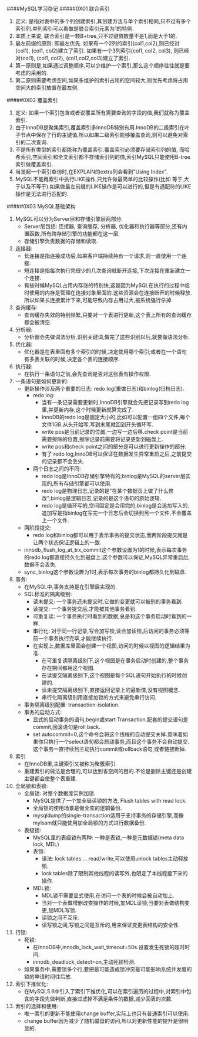 ####MySQL学习杂记
#####0X01 联合索引
1. 定义: 是指对表中的多个列创建索引,其创建方法与单个索引相同,只不过有多个索引列.单列索引可以看做是联合索引元素为1的特例.
2. 本质上来说, 联合索引是一颗B+tree,只不过键值数量不是1,而是大于1的.
3. 最左前缀的原则: 即最左优先.
如果有一个2列的索引(col1,col2),则已经对(col1), (col1, col2)建立了索引.
如果有一个3列索引(col1, col2, col3), 则已经对(col1), (col1, col2), (col1,col2,col3)建立了索引.
4. 第一原则是,如果通过调整顺序,可以少维护一个索引,那么这个顺序往往就是要考虑的采用的.
5. 第二原则需要考虑空间,如果多维护的索引占用的空间较大,则优先考虑将占用空间大的索引放置在最左侧.

#####0X02 覆盖索引
1. 定义: 如果一个索引包含或者说覆盖所有需要查询的字段的值,我们就称为覆盖索引.
2. 由于InnoDB是聚集索引,覆盖索引多InnoDB特别有用.InnoDB的二级索引在叶子节点中保存了行的主键值,所以如果二级索引能够覆盖查询,则可以避免对索引的二次查询.
3. 不是所有类型的索引都能称为覆盖索引.覆盖索引必须要存储索引列的值, 而哈希索引,空间索引和全文索引都不存储索引列的值,索引MySQL只能使用B-tree索引做覆盖索引.
4. 当发起一个索引查询时,在EXPLAIN的extra列会看到"Using Index".
5. MySQL不能再索引中执行LIKE操作,只允许做最简单的比较操作(比如 等于,大于以及不等于).如果做最左前缀的LIKE操作是可以进行的,但是有通配符的LIKE操作是无法进行匹配的.

#####0X03 MySQL基础架构
1. MySQL可以分为Server层和存储引擎层两部分.
    + Server层包括: 连接器, 查询缓存, 分析器, 优化器和执行器等部分,还有内置函数,所有跨存储引擎的功能都在这一层.
    + 存储引擎负责数据的存储和读取.
2. 连接器:
    + 长连接是指连接成功后,如果客户端持续持有一个请求,则一直使用一个连接.
    + 短连接是指每次执行完很少的几次查询就断开连接,下次连接在重新建立一个连接.
    + 有些时候MySQL占用内存涨的特别快,这是因为MySQL在执行的过程中临时使用的内存是管理在连接对象里面的.这些资源会在连接断开的时候释放.所以如果长连接累计下来,可能导致内存占用过大,被系统强行杀掉.
3. 查询缓存:
    + 查询缓存失效的特别频繁,只要对一个表进行更新,这个表上所有的查询缓存都会被清空.
4. 分析器:
    + 分析器会先做词法分析,识别关键词,做完了这些识别以后,就要做语法分析.
5. 优化器:
    + 优化器是在表里面有多个索引的时候,决定使用哪个索引;或者在一个语句 有多表关联的时候,决定各个表的连接顺序.
6. 执行器:
    + 在执行一条语句之前,会先查询是否对这张表有操作权限.
7. 一条语句是如何更新的:
    + 更新操作涉及两个重要的日志: redo log(重做日志)和binlog(归档日志).
        + redo log:
            + 当有一条记录需要更新时,InnoDB引擎就会先把记录写到redo log里,并更新内存,这个时候更新就算完成了.
            + InnoDB的redo log是固定大小的,比如可以配置一组四个文件,每个文件1GB.从头开始写,写到末尾就回到开头循环写.
            + write pos是当前记录的位置,一边写一边后移.check point是当前需要擦除的位置,擦除记录前需要将记录更新到磁盘上.
            + write pos和check point之间的部分是可以进行更新操作的部分.
            + 有了 redo log,InnoDB可以保证在数据发生异常重启之后,之前提交的记录都不会丢失.
        + 两个日志之间的不同:
            + redo log是InnoDB存储引擎特有的;binlog是MySQL的server层实现的,所有存储引擎都可以使用.
            + redo log是物理日志,记录的是"在某个数据页上做了什么修改";binlog是逻辑日志,记录的是这个语句的原始逻辑.
            + redo log是循环写的,空间固定是会用完的;binlog是会追加写入的.追加写是指binlog在写完一个日志后会切换到另一个文件,不会覆盖上一个文件.
    + 两阶段提交:
        + redo log和binlog都可以用于表示事务的提交状态,而两阶段提交就是让两个状态保证逻辑上的一致.
    + innodb_flush_log_at_trx_commit这个参数设置为1的时候,表示每次事务的redo log都直接持久化到磁盘上.这个参数可以保证,MySQL异常重启后,数据不会丢失.
    + sync_binlog这个参数设置为1时,表示每次事务的binlog都持久化到磁盘.
8. 事务:
    + 在MySQL中,事务支持是在引擎层实现的.
    + SQL标准的隔离级别:
        + 读未提交: 一个事务还未提交时,它做的变更就可以被别的事务看到.
        + 读提交: 一个事务提交后,才能被其他事务看到.
        + 可重复读: 一个事务执行时看到的数据,总是和这个事务启动时看到的一样. 
        + 串行化: 对于同一行记录,写会加写锁,读会加读锁,后访问的事务必须等前一个事务执行完毕,才能继续执行.
        + 在实现上,数据库里面会创建一个视图,访问的时候以视图的逻辑结果为准.
            + 在可重复读隔离级别下,这个视图是在事务启动时创建的,整个事务存在期间都用这个视图.
            + 在读提交隔离级别下,这个视图是每个SQL语句开始执行的时候创建的.
            + 读未提交隔离级别下,直接返回记录上的最新值,没有视图概念.
            + 串行化隔离级别用直接加锁的方式来避免串行访问.
    + 事务隔离级别配置: transaction-isolation.
    + 事务的启动方式:
        + 显式的启动事务的语句,begin或start Transaction.配套的提交语句是commit,回滚语句是roll back.
        + set autocommit=0,这个命令会将这个线程的自动提交关掉.意味着如果你只执行一个select语句都会启动事务,而且这个事务不会自动提交.这个事务一直持续到主动执行commit或rollback语句,或者链接断掉.
9. 索引
    + 在InnoDB里,主键索引又被称为聚簇索引.
    + 重建索引的做法是合理的,可以达到省空间的目的.不论是删除主键还是创建主键都会使整个表重建.
10. 全局锁和表锁:
    + 全局锁: 对整个数据库实例加锁.
        + MySQL提供了一个加全局读锁的方法, Flush tables with read lock.
        + 全局锁的使用场景是做全库的逻辑备份.
        + mysqldump的single-transaction适用于支持事务的存储引擎,而像myIsam就只能使用加全局锁的方式进行数据备份.
    + 表级锁: 
        + MySQL里的表级锁有两种: 一种是表锁,一种是元数据锁(meta data lock, MDL)
        + 表锁:
            + 语法: lock tables ... read/write,可以使用unlock tables主动释放锁.
            + lock tables除了限制其他线程的读写外,也限定了本线程接下来的操作.
        + MDL锁:
            + MDL锁不需要显式使用,在访问一个表的时候会被自动加上.
            + 当对一个表做增删改查操作的时候,加MDL读锁;当要对表做结构变更,加MDL写锁.
            + 读锁之间不互斥.
            + 读写锁之间,写锁之间是互斥的,用来保证变更表结构的安全性.          
11. 行锁:
    + 死锁:
        + 在InnoDB中,innodb_lock_wait_timeout=50s.设置发生死锁的超时时间.
        + innodb_deadlock_detect=on,主动死锁检测.
    + 如果事务中,需要锁多个行,要把最可能造成锁冲突最可能影响系统并发度的锁的申请时间往后放.
12. 索引下推优化:
    + 在MySQL5.6中引入了索引下推优化,可以在索引遍历的过程中,对索引中包含的字段先做判断,直接过滤掉不满足条件的数据,减少回表的次数.
13. 索引的选择和使用:
    + 唯一索引的更新不能使用change buffer,实际上也只有普通索引可以使用.
    + change buffer因为减少了随机磁盘的访问,所以对更新性能的提升是很明显的.



























